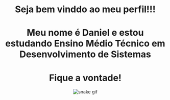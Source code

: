 <h1 align="center"> Seja bem vinddo ao meu perfil!!!</h1>

<div align="center">
 

 <h1> Meu nome é Daniel e estou estudando Ensino Médio Técnico em Desenvolvimento de Sistemas </h1>
 <h1>Fique a vontade!</h1>
  
![snake gif](https://github.com/fanilinho22/fanilinho22/blob/output/github-contribution-grid-snake.svg)
</div>
